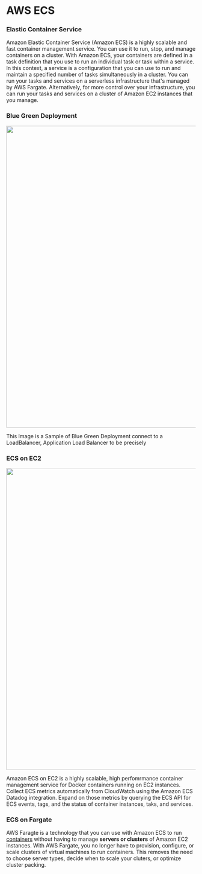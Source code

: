 # AWS ECS
### Elastic Container Service
Amazon Elastic Container Service (Amazon ECS) is a highly scalable and fast container management service. You can use it to run, stop, and manage containers on a cluster. With Amazon ECS, your containers are defined in a task definition that you use to run an individual task or task within a service. In this context, a service is a configuration that you can use to run and maintain a specified number of tasks simultaneously in a cluster. You can run your tasks and services on a serverless infrastructure that's managed by AWS Fargate. Alternatively, for more control over your infrastructure, you can run your tasks and services on a cluster of Amazon EC2 instances that you manage.

### Blue Green Deployment

<p align="center"><a href="https://github.com/aws-samples/ecs-blue-green-deployment"><img src="https://user-images.githubusercontent.com/86287920/189579005-cf687792-b03d-4549-a5d3-08bc5dae6fda.png" width="800" /></a></p>

This Image is a Sample of Blue Green Deployment connect to a LoadBalancer, Application Load Balancer to be precisely

### ECS on EC2

<p align="center"><img src="https://user-images.githubusercontent.com/86287920/191167487-51ae4c52-fbfd-4cba-87f0-6e129227a2d0.jpg" width="800" /></p>

Amazon ECS on EC2 is a highly scalable, high perfomrmance container management service for Docker containers running on EC2 instances. <br />
Collect ECS metrics automatically from CloudWatch using the Amazon ECS Datadog integration. Expand on those metrics by querying the ECS API for ECS events, tags, and the status of container instances, taks, and services.

### ECS on Fargate

AWS Faragte is a technology that you can use with Amazon ECS to run <a href="https://aws.amazon.com/containers/">containers</a> without having to manage **servers or clusters** of Amazon EC2 instances. With AWS Fargate, you no longer have to provision, configure, or scale clusters of virtual machines to run containers. This removes the need to choose server types, decide when to scale your cluters, or optimize cluster packing.
